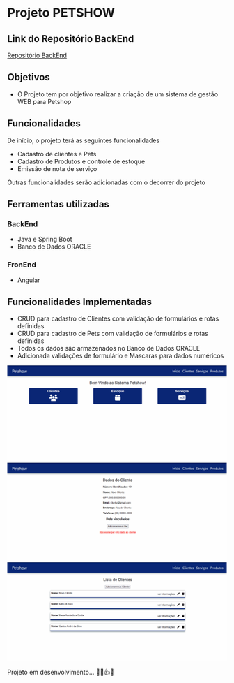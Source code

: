 # Projeto PETSHOW

## Link do Repositório BackEnd
  
  [Repositório BackEnd](https://github.com/RamonBatalha/petshow)
 
## Objetivos

- O Projeto tem por objetivo realizar a criação de um sistema de gestão WEB para Petshop 


## Funcionalidades

De início, o projeto terá as seguintes funcionalidades

- Cadastro de clientes e Pets
- Cadastro de Produtos e controle de estoque
- Emissão de nota de serviço

Outras funcionalidades serão adicionadas com o decorrer do projeto

## Ferramentas utilizadas

### BackEnd

- Java e Spring Boot
- Banco de Dados ORACLE

### FronEnd

- Angular

## Funcionalidades Implementadas

- CRUD para cadastro de Clientes com validação de formulários e rotas definidas 
- CRUD para cadastro de Pets com validação de formulários e rotas definidas
- Todos os dados são armazenados no Banco de Dados ORACLE
- Adicionada validações de formulário e Mascaras para dados numéricos

![Adicionar Cliente](gitimages\adicionarcliente.gif)
![Adicionar Pet](gitimages\adicionarpet.gif)
![Adicionar informações](gitimages\atualizarInformações.gif)


Projeto em desenvolvimento... 👨‍💻👍😁


